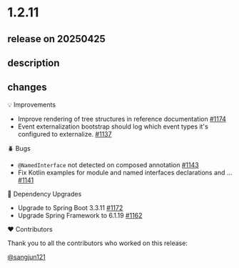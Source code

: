 # 1.2.11

## release on 20250425
## description
## changes
💡 Improvements

* Improve rendering of tree structures in reference documentation <a href="https://github.com/spring-projects/spring-modulith/issues/1174" data-hovercard-type="issue" data-hovercard-url="/spring-projects/spring-modulith/issues/1174/hovercard">#1174</a>
* Event externalization bootstrap should log which event types it's configured to externalize. <a href="https://github.com/spring-projects/spring-modulith/issues/1137" data-hovercard-type="issue" data-hovercard-url="/spring-projects/spring-modulith/issues/1137/hovercard">#1137</a>

🪲 Bugs

* <code>@NamedInterface</code> not detected on composed annotation <a href="https://github.com/spring-projects/spring-modulith/issues/1143" data-hovercard-type="issue" data-hovercard-url="/spring-projects/spring-modulith/issues/1143/hovercard">#1143</a>
* Fix Kotlin examples for module and named interfaces declarations and … <a href="https://github.com/spring-projects/spring-modulith/issues/1141" data-hovercard-type="issue" data-hovercard-url="/spring-projects/spring-modulith/issues/1141/hovercard">#1141</a>

🔨 Dependency Upgrades

* Upgrade to Spring Boot 3.3.11 <a href="https://github.com/spring-projects/spring-modulith/issues/1172" data-hovercard-type="issue" data-hovercard-url="/spring-projects/spring-modulith/issues/1172/hovercard">#1172</a>
* Upgrade Spring Framework to 6.1.19 <a href="https://github.com/spring-projects/spring-modulith/issues/1162" data-hovercard-type="issue" data-hovercard-url="/spring-projects/spring-modulith/issues/1162/hovercard">#1162</a>

❤️ Contributors

Thank you to all the contributors who worked on this release:

<a class="user-mention notranslate" data-hovercard-type="user" data-hovercard-url="/users/sangjun121/hovercard" data-octo-click="hovercard-link-click" data-octo-dimensions="link_type:self" href="https://github.com/sangjun121">@sangjun121</a>

